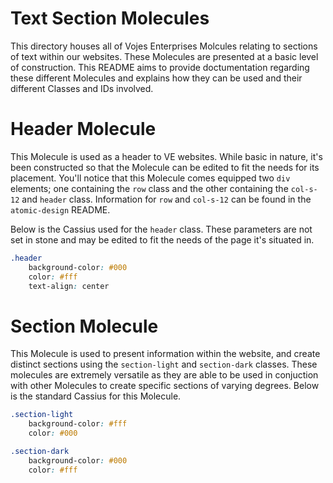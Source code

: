 # Text Section Molecules

This directory houses all of Vojes Enterprises Molcules relating to sections of text within our websites. These Molecules are presented at a basic level of construction. This README aims to provide doctumentation regarding these different Molecules and explains how they can be used and their different Classes and IDs involved.

# Header Molecule

This Molecule is used as a header to VE websites. While basic in nature, it's been constructed so that the Molecule can be edited to fit the needs for its placement. You'll notice that this Molecule comes equipped two `div` elements; one containing the `row` class and the other containing the `col-s-12` and `header` class. Information for `row` and `col-s-12` can be found in the `atomic-design` README.

Below is the Cassius used for the `header` class. These parameters are not set in stone and may be edited to fit the needs of the page it's situated in.
```css
.header
    background-color: #000
    color: #fff
    text-align: center
```

# Section Molecule

This Molecule is used to present information within the website, and create distinct sections using the `section-light` and `section-dark` classes. These molecules are extremely versatile as they are able to be used in conjuction with other Molecules to create specific sections of varying degrees. Below is the standard Cassius for this Molecule.
```css
.section-light
    background-color: #fff
    color: #000

.section-dark
    background-color: #000
    color: #fff
```
